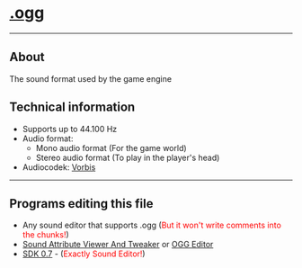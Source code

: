 # [.ogg](https://en.wikipedia.org/wiki/Ogg)

___

## About

The sound format used by the game engine

## Technical information

- Supports up to 44.100 Hz
- Audio format:
  - Mono audio format (For the game world)
  - Stereo audio format (To play in the player's head)
- Audiocodek: [Vorbis](https://en.wikipedia.org/wiki/Vorbis)

___

## Programs editing this file

- Any sound editor that supports .ogg (<font style="color: red">But it won't write comments into the chunks!</font>)
- [Sound Attribute Viewer And Tweaker](../../modding-tools/savandt.md) or [OGG Editor](https://disk.yandex.ru/d/Dcyo0Nt3A3b5g)
- [SDK 0.7](../../sdk/index.html) - (<font style="color: red">Exactly Sound Editor!</font>)
